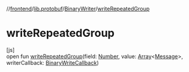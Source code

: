 //[frontend](../../../index.md)/[lib.protobuf](../index.md)/[BinaryWriter](index.md)/[writeRepeatedGroup](write-repeated-group.md)

# writeRepeatedGroup

[js]\
open fun [writeRepeatedGroup](write-repeated-group.md)(field: [Number](https://kotlinlang.org/api/latest/jvm/stdlib/kotlin/-number/index.html), value: [Array](https://kotlinlang.org/api/latest/jvm/stdlib/kotlin/-array/index.html)&lt;[Message](../-message/index.md)&gt;, writerCallback: [BinaryWriteCallback](../index.md#1567219273%2FClasslikes%2F2039821458))
